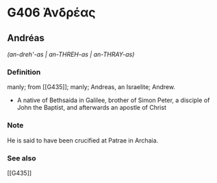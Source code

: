 # G406 Ἀνδρέας

## Andréas

_(an-dreh'-as | an-THREH-as | an-THRAY-as)_

### Definition

manly; from [[G435]]; manly; Andreas, an Israelite; Andrew.

- A native of Bethsaida in Galilee, brother of Simon Peter, a disciple of John the Baptist, and afterwards an apostle of Christ

### Note

He is said to have been crucified at Patrae in Archaia.

### See also

[[G435]]

